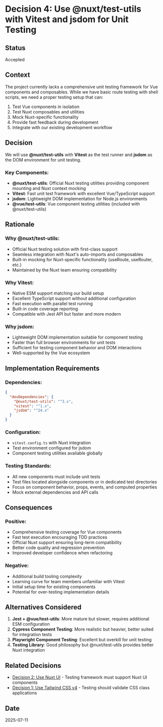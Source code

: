 # Decision 4: Use @nuxt/test-utils with Vitest and jsdom for Unit Testing

## Status
Accepted

## Context
The project currently lacks a comprehensive unit testing framework for Vue components and composables. While we have basic route testing with shell scripts, we need a proper testing setup that can:

1. Test Vue components in isolation
2. Test Nuxt composables and utilities
3. Mock Nuxt-specific functionality
4. Provide fast feedback during development
5. Integrate with our existing development workflow

## Decision
We will use **@nuxt/test-utils** with **Vitest** as the test runner and **jsdom** as the DOM environment for unit testing.

### Key Components:
- **@nuxt/test-utils**: Official Nuxt testing utilities providing component mounting and Nuxt context mocking
- **Vitest**: Fast unit test framework with excellent Vue/TypeScript support
- **jsdom**: Lightweight DOM implementation for Node.js environments
- **@vue/test-utils**: Vue component testing utilities (included with @nuxt/test-utils)

## Rationale

### Why @nuxt/test-utils:
- Official Nuxt testing solution with first-class support
- Seamless integration with Nuxt's auto-imports and composables
- Built-in mocking for Nuxt-specific functionality (useRoute, useRouter, etc.)
- Maintained by the Nuxt team ensuring compatibility

### Why Vitest:
- Native ESM support matching our build setup
- Excellent TypeScript support without additional configuration
- Fast execution with parallel test running
- Built-in code coverage reporting
- Compatible with Jest API but faster and more modern

### Why jsdom:
- Lightweight DOM implementation suitable for component testing
- Faster than full browser environments for unit tests
- Sufficient for testing component behavior and DOM interactions
- Well-supported by the Vue ecosystem

## Implementation Requirements

### Dependencies:
```json
{
  "devDependencies": {
    "@nuxt/test-utils": "^3.x",
    "vitest": "^1.x",
    "jsdom": "^24.x"
  }
}
```

### Configuration:
- `vitest.config.ts` with Nuxt integration
- Test environment configured for jsdom
- Component testing utilities available globally

### Testing Standards:
- All new components must include unit tests
- Test files located alongside components or in dedicated test directories
- Focus on component behavior, props, events, and computed properties
- Mock external dependencies and API calls

## Consequences

### Positive:
- Comprehensive testing coverage for Vue components
- Fast test execution encouraging TDD practices
- Official Nuxt support ensuring long-term compatibility
- Better code quality and regression prevention
- Improved developer confidence when refactoring

### Negative:
- Additional build tooling complexity
- Learning curve for team members unfamiliar with Vitest
- Initial setup time for existing components
- Potential for over-testing implementation details

## Alternatives Considered

1. **Jest + @vue/test-utils**: More mature but slower, requires additional ESM configuration
2. **Cypress Component Testing**: More realistic but heavier, better suited for integration tests
3. **Playwright Component Testing**: Excellent but overkill for unit testing
4. **Testing Library**: Good philosophy but @nuxt/test-utils provides better Nuxt integration

## Related Decisions
- [Decision 2: Use Nuxt UI](decision-2-use-nuxt-ui.md) - Testing framework must support Nuxt UI components
- [Decision 1: Use Tailwind CSS v4](decision-1-use-tailwind-CSS-v4.md) - Testing should validate CSS class applications

## Date
2025-07-11
